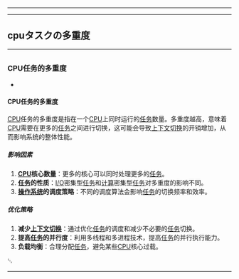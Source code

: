 # 
___
___
## cpuタスクの多重度
___
## 
### CPU任务的多重度
- 

#### CPU任务的多重度

[CPU](https://zh.wikipedia.org/wiki/CPU)任务的多重度是指在一个[CPU](https://zh.wikipedia.org/wiki/CPU)上同时运行的[任务](https://zh.wikipedia.org/wiki/任务)数量。多重度越高，意味着[CPU](https://zh.wikipedia.org/wiki/CPU)需要在更多的[任务](https://zh.wikipedia.org/wiki/任务)之间进行切换，这可能会导致[上下文切换](https://zh.wikipedia.org/wiki/上下文切换)的开销增加，从而影响系统的整体性能。

##### 影响因素

1. **[CPU](https://zh.wikipedia.org/wiki/CPU)核心数量**：更多的核心可以同时处理更多的[任务](https://zh.wikipedia.org/wiki/任务)。
2. **[任务](https://zh.wikipedia.org/wiki/任务)的性质**：[I/O](https://zh.wikipedia.org/wiki/I/O)密集型[任务](https://zh.wikipedia.org/wiki/任务)和[计算](https://zh.wikipedia.org/wiki/计算)密集型[任务](https://zh.wikipedia.org/wiki/任务)对多重度的影响不同。
3. **[操作系统](https://zh.wikipedia.org/wiki/操作系统)的调度策略**：不同的调度算法会影响[任务](https://zh.wikipedia.org/wiki/任务)的切换频率和效率。

##### 优化策略

1. **减少[上下文切换](https://zh.wikipedia.org/wiki/上下文切换)**：通过优化[任务](https://zh.wikipedia.org/wiki/任务)的调度和减少不必要的[任务](https://zh.wikipedia.org/wiki/任务)切换。
2. **提高[任务](https://zh.wikipedia.org/wiki/任务)的并行度**：利用多线程和多进程技术，提高[任务](https://zh.wikipedia.org/wiki/任务)的并行执行能力。
3. **负载均衡**：合理分配[任务](https://zh.wikipedia.org/wiki/任务)，避免某些[CPU](https://zh.wikipedia.org/wiki/CPU)核心过载。

␃
___
